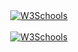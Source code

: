 <div align="center">
<a href="https://blockchain.info/address/1BKtYkpHJmYJSsSnRYBBGPRYRMBaNfpHTB">
<img border="0" alt="W3Schools" src="https://blockchain.info/Resources/buttons/donate_64.png">
</a>
</div>

<br>

<div align="center">
<a href="https://www.paypal.com/cgi-bin/webscr?cmd=_s-xclick&hosted_button_id=LH5TU8F6GQUA2">
<img border="0" alt="W3Schools" src="https://www.paypalobjects.com/webstatic/mktg/logo/AM_mc_vs_dc_ae.jpg">
</a>
</div>